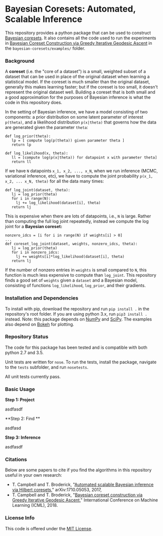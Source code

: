 # Bayesian Coresets: Automated, Scalable Inference

This repository provides a python package that can be used to construct [Bayesian coresets](http://arxiv.org/abs/1710.05053). It also contains all the code used to run the experiments in [Bayesian Coreset Construction via Greedy Iterative Geodesic Ascent](https://arxiv.org/abs/1802.01737) in the `bayesian-coresets/examples/` folder.

### Background

A **coreset** (i.e. the "core of a dataset") is a small, weighted subset of a dataset that can be used in place of the original dataset when learning a statistical model. If the coreset is much smaller than the original dataset, generally this makes learning faster; but if the coreset is too small, it doesn't represent the original dataset well. Building a coreset that is both small and a good approximation for the purposes of Bayesian inference is what the code in this repository does.

In the setting of Bayesian inference, we have a model consisting of two components: a prior distribution on some latent parameter of interest `p(theta)`, and a likelihood distribution `p(x|theta)` that governs how the data are generated given the parameter `theta`:
```
def log_prior(theta):
   lp = [ compute log(p(theta)) given parameter theta ]
   return lp
   
def log_likelihood(x, theta):
   ll = [compute log(p(x|theta)) for datapoint x with parameter theta]
   return ll
```
If we have `N` datapoints `x_1, x_2, ..., x_N`, when we run inference (MCMC, variational inference, etc), we have to compute the joint probability `p(x_1, x_2, ... x_N, theta)` for all the data many times:
```
def log_joint(dataset, theta):
   lj = log_prior(theta)
   for i in range(N):
     lj += log_likelihood(dataset[i], theta)
   return lj
```
This is expensive when there are lots of datapoints, i.e., `N` is large. Rather than computing the full log joint repeatedly, instead we compute the log joint for a **Bayesian coreset:**
```
nonzero_idcs = [i for i in range(N) if weights[i] > 0]
...
def coreset_log_joint(dataset, weights, nonzero_idcs, theta):
   lj = log_prior(theta)
   for i in nonzero_idcs:
     lj += weights[i]*log_likelihood(dataset[i], theta)
   return lj
```
If the number of nonzero entries in `weights` is small compared to `N`, this function is much less expensive to compute than `log_joint`. This repository finds a good set of `weights` given a `dataset` and a Bayesian model, consisting of functions `log_likelihood`, `log_prior`, and their gradients.

### Installation and Dependencies

To install with pip, download the repository and run `pip install .` in the repository's root folder.
If you are using python 3.x, run `pip3 install .` instead. Note: this package depends on [NumPy](http://www.numpy.org) and [SciPy](https://www.scipy.org).
The examples also depend on [Bokeh](https://bokeh.pydata.org/en/latest) for plotting.

### Repository Status

The code for this package has been tested and is compatible with both python 2.7 and 3.5.

Unit tests are written for `nose`. To run the tests, install the package, navigate to the `tests` subfolder, and run `nosetests`.

All unit tests currently pass. 

### Basic Usage

**Step 1: Project**

asdfasdf

**Step 2: Find **

asdfasd

**Step 3: Inference**

asdfasdf

### Citations

Below are some papers to cite if you find the algorithms in this repository useful in your own research:

* T. Campbell and T. Broderick, "[Automated scalable Bayesian inference via Hilbert coresets](http://arxiv.org/abs/1710.05053)," arXiv:1710.05053, 2017,
* T. Campbell and T. Broderick, "[Bayesian coreset construction via Greedy Iterative Geodesic Ascent](https://arxiv.org/abs/1802.01737)," International Conference on Machine Learning (ICML), 2018.

### License Info

This code is offered under the [MIT License](https://opensource.org/licenses/MIT).
